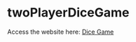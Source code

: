 # twoPlayerDiceGame
Access the website here:
[Dice Game](https://vinito1.github.io/twoPlayerDiceGame/)
